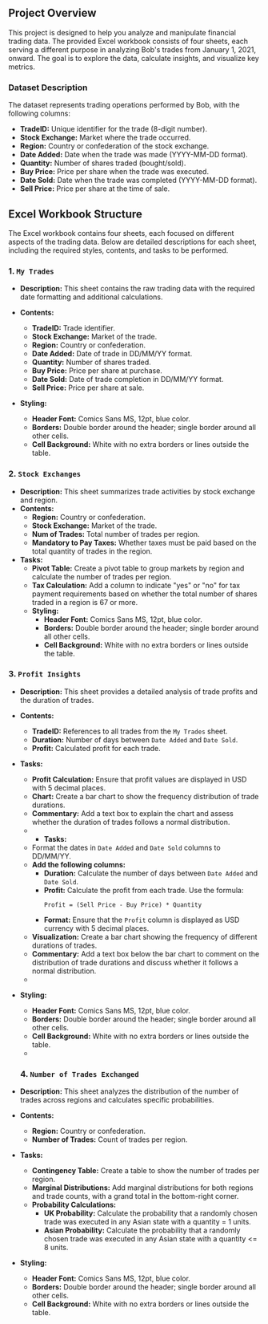 ## Project Overview

This project is designed to help you analyze and manipulate financial trading data. The provided Excel workbook consists of four sheets, each serving a different purpose in analyzing Bob's trades from January 1, 2021, onward. The goal is to explore the data, calculate insights, and visualize key metrics.

### Dataset Description

The dataset represents trading operations performed by Bob, with the following columns:

- **TradeID:** Unique identifier for the trade (8-digit number).
- **Stock Exchange:** Market where the trade occurred.
- **Region:** Country or confederation of the stock exchange.
- **Date Added:** Date when the trade was made (YYYY-MM-DD format).
- **Quantity:** Number of shares traded (bought/sold).
- **Buy Price:** Price per share when the trade was executed.
- **Date Sold:** Date when the trade was completed (YYYY-MM-DD format).
- **Sell Price:** Price per share at the time of sale.

## Excel Workbook Structure

The Excel workbook contains four sheets, each focused on different aspects of the trading data. Below are detailed descriptions for each sheet, including the required styles, contents, and tasks to be performed.

### 1. `My Trades`

- **Description:** This sheet contains the raw trading data with the required date formatting and additional calculations.
- **Contents:**
  - **TradeID:** Trade identifier.
  - **Stock Exchange:** Market of the trade.
  - **Region:** Country or confederation.
  - **Date Added:** Date of trade in DD/MM/YY format.
  - **Quantity:** Number of shares traded.
  - **Buy Price:** Price per share at purchase.
  - **Date Sold:** Date of trade completion in DD/MM/YY format.
  - **Sell Price:** Price per share at sale.

- **Styling:**
  - **Header Font:** Comics Sans MS, 12pt, blue color.
  - **Borders:** Double border around the header; single border around all other cells.
  - **Cell Background:** White with no extra borders or lines outside the table.

### 2. `Stock Exchanges`

- **Description:** This sheet summarizes trade activities by stock exchange and region.
- **Contents:**
  - **Region:** Country or confederation.
  - **Stock Exchange:** Market of the trade.
  - **Num of Trades:** Total number of trades per region.
  - **Mandatory to Pay Taxes:** Whether taxes must be paid based on the total quantity of trades in the region.
- **Tasks:**
  - **Pivot Table:** Create a pivot table to group markets by region and calculate the number of trades per region.
  - **Tax Calculation:** Add a column to indicate "yes" or "no" for tax payment requirements based on whether the total number of shares traded in a region is 67 or more.
  - **Styling:**
    - **Header Font:** Comics Sans MS, 12pt, blue color.
    - **Borders:** Double border around the header; single border around all other cells.
    - **Cell Background:** White with no extra borders or lines outside the table.

### 3. `Profit Insights`

- **Description:** This sheet provides a detailed analysis of trade profits and the duration of trades.
- **Contents:**
  - **TradeID:** References to all trades from the `My Trades` sheet.
  - **Duration:** Number of days between `Date Added` and `Date Sold`.
  - **Profit:** Calculated profit for each trade.
- **Tasks:**
  - **Profit Calculation:** Ensure that profit values are displayed in USD with 5 decimal places.
  - **Chart:** Create a bar chart to show the frequency distribution of trade durations.
  - **Commentary:** Add a text box to explain the chart and assess whether the duration of trades follows a normal distribution.
  - - **Tasks:**
  - Format the dates in `Date Added` and `Date Sold` columns to DD/MM/YY.
  - **Add the following columns:**
    - **Duration:** Calculate the number of days between `Date Added` and `Date Sold`.
    - **Profit:** Calculate the profit from each trade. Use the formula:
      ```
      Profit = (Sell Price - Buy Price) * Quantity
      ```
    - **Format:** Ensure that the `Profit` column is displayed as USD currency with 5 decimal places.
  - **Visualization:** Create a bar chart showing the frequency of different durations of trades.
  - **Commentary:** Add a text box below the bar chart to comment on the distribution of trade durations and discuss whether it follows a normal distribution.
  - 
- **Styling:**
  - **Header Font:** Comics Sans MS, 12pt, blue color.
  - **Borders:** Double border around the header; single border around all other cells.
  - **Cell Background:** White with no extra borders or lines outside the table.
  - 
  ### 4. `Number of Trades Exchanged`

- **Description:** This sheet analyzes the distribution of the number of trades across regions and calculates specific probabilities.
- **Contents:**
  - **Region:** Country or confederation.
  - **Number of Trades:** Count of trades per region.
- **Tasks:**
  - **Contingency Table:** Create a table to show the number of trades per region.
  - **Marginal Distributions:** Add marginal distributions for both regions and trade counts, with a grand total in the bottom-right corner.
  - **Probability Calculations:**
    - **UK Probability:** Calculate the probability that a randomly chosen trade was executed in any Asian state with a quantity = 1 units.
    - **Asian Probability:** Calculate the probability that a randomly chosen trade was executed in any Asian state with a quantity <= 8 units.
- **Styling:**
  - **Header Font:** Comics Sans MS, 12pt, blue color.
  - **Borders:** Double border around the header; single border around all other cells.
  - **Cell Background:** White with no extra borders or lines outside the table.
